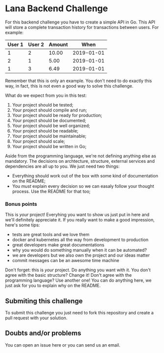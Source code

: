 # Lana Backend Challenge

For this backend challenge you have to create a simple API in Go. This API will store a complete transaction history for transactions between users. For example:

User 1 | User 2 | Amount | When
------ | ------ | ------ | -----
1 | 2 | 10.00 | 2019-01-01
2 | 1 | 5.00 | 2019-01-01
1 | 3 | 6.49 | 2019-01-01

Remember that this is only an example. You don't need to do exactly this way, in fact, this is not even a good way to solve this challenge.

What do we expect from you in this test:

1. Your project should be tested;
2. Your project should compile and run;
3. Your project should be ready for production;
4. Your project should be documented;
5. Your project should be well organized;
6. Your project should be readable;
7. Your project should be maintainable;
8. Your project should scale;
9. Your project should be written in Go;

Aside from the programming language, we're not defining anything else as mandatory. The decisions on archtecture, structure, external services and dependencies are all up to you. We just need two things:

* Everything should work out of the box with some kind of documentation on the README;
* You *must* explain every decision so we can easaly follow your thought process. Use the README for that too;

### Bonus points

This is *your* project! Everyhing you want to show us just put in here and we'll definitely appreciate it. If you really want to make a good impression, here's some tips:

* tests are great tools and we love them
* docker and kubernetes all the way from development to production
* great developers make great documentations
* why you would do something manually when it can be automated?
* we are developers but we also own the project and our ideas matter
* commit messages can be an awesome time machine

Don't forget: this is *your* project. Do anything you want with it. You don't agree with the basic structure? Change it! Don't agree with the programming language? Use another one! You can do anything here, we just ask for you to explain why on the README.

## Submiting this challenge

To submit this challenge you just need to fork this repository and create a pull request with your solution.

## Doubts and/or problems

You can open an issue here or you can send us an email.

